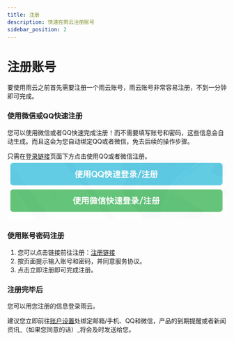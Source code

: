 ```yaml
---
title: 注册
description: 快速在雨云注册账号
sidebar_position: 2
---
```


# 注册账号

要使用雨云之前首先需要注册一个雨云账号，雨云账号非常容易注册，不到一分钟即可完成。



### 使用微信或QQ快速注册

您可以使用微信或者QQ快速完成注册！而不需要填写账号和密码，这些信息会自动生成。而且这会为您自动绑定QQ或者微信，免去后续的操作步骤。

只需在[登录链接][login]页面下方点击使用QQ或者微信注册。
![Register@50](./assets/image-20221125110129185.png)

### 使用账号密码注册

1. 您可以点击链接前往注册：[注册链接][reg]
2. 按页面提示输入账号和密码，并同意服务协议。
3. 点击立即注册即可完成注册。



### 注册完毕后

您可以用您注册的信息登录雨云。

建议您立即前往[账户设置][account-settings]处绑定邮箱/手机、QQ和微信，产品的到期提醒或者新闻资讯_（如果您同意的话）_将会及时发送给您。



[reg]: https://app.rainyun.com/auth/reg
[login]: https://app.rainyun.com/auth/login
[account-settings]: https://app.rainyun.com/account/settings



